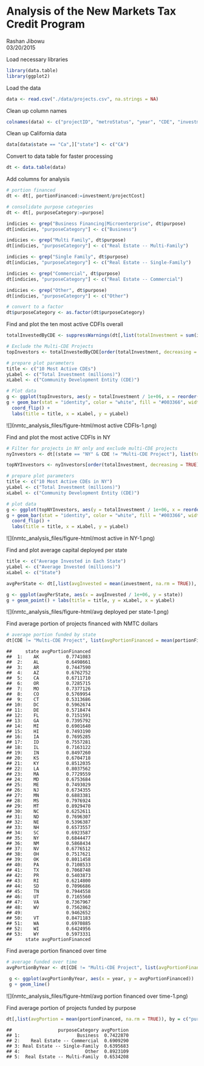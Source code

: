 # Analysis of the New Markets Tax Credit Program
Rashan Jibowu  
03/20/2015  

Load necessary libraries


```r
library(data.table)
library(ggplot2)
```

Load the data


```r
data <- read.csv("./data/projects.csv", na.strings = NA)
```

Clean up column names


```r
colnames(data) <- c("projectID", "metroStatus", "year", "CDE", "investment", "projectCost", "city", "state", "zipcode", "purpose", "investeeType", "multiCDEStatus", "multiTractStatus")
```

Clean up California data


```r
data[data$state == "Ca",]["state"] <- c("CA")
```

Convert to data table for faster processing


```r
dt <- data.table(data)
```

Add columns for analysis


```r
# portion financed
dt <- dt[, portionFinanced:=investment/projectCost]

# consolidate purpose categories
dt <- dt[, purposeCategory:=purpose]

indicies <- grep("Business Financing|Microenterprise", dt$purpose)
dt[indicies, "purposeCategory"] <- c("Business")

indicies <- grep("Multi Family", dt$purpose)
dt[indicies, "purposeCategory"] <- c("Real Estate -- Multi-Family")

indicies <- grep("Single Family", dt$purpose)
dt[indicies, "purposeCategory"] <- c("Real Estate -- Single-Family")

indicies <- grep("Commercial", dt$purpose)
dt[indicies, "purposeCategory"] <- c("Real Estate -- Commercial")

indicies <- grep("Other", dt$purpose)
dt[indicies, "purposeCategory"] <- c("Other")

# convert to a factor
dt$purposeCategory <- as.factor(dt$purposeCategory)
```

Find and plot the ten most active CDFIs overall


```r
totalInvestedByCDE <- suppressWarnings(dt[,list(totalInvestment = sum(investment)), by = c("CDE")])

# Exclude the Multi-CDE Projects
topInvestors <- totalInvestedByCDE[order(totalInvestment, decreasing = TRUE),][2:11]

# prepare plot parameters
title <- c("10 Most Active CDEs")
yLabel <- c("Total Investment (millions)")
xLabel <- c("Community Development Entity (CDE)")

# Plot data
g <- ggplot(topInvestors, aes(y = totalInvestment / 1e+06, x = reorder(CDE, totalInvestment)))
g + geom_bar(stat = "identity", color = "white", fill = "#003366", width = 0.8) + 
  coord_flip() + 
  labs(title = title, x = xLabel, y = yLabel)
```

![](nmtc_analysis_files/figure-html/most active CDFIs-1.png) 

Find and plot the most active CDFIs in NY


```r
# Filter for projects in NY only and exclude multi-CDE projects
nyInvestors <- dt[(state == "NY" & CDE != "Multi-CDE Project"), list(totalInvestment = sum(investment)), by = c("CDE")]

topNYInvestors <- nyInvestors[order(totalInvestment, decreasing = TRUE), ][1:10,]

# prepare plot parameters
title <- c("10 Most Active CDEs in NY")
yLabel <- c("Total Investment (millions)")
xLabel <- c("Community Development Entity (CDE)")

# plot data
g <- ggplot(topNYInvestors, aes(y = totalInvestment / 1e+06, x = reorder(CDE, totalInvestment)))
g + geom_bar(stat = "identity", color = "white", fill = "#003366", width = 0.8) + 
  coord_flip() + 
  labs(title = title, x = xLabel, y = yLabel)
```

![](nmtc_analysis_files/figure-html/most active in NY-1.png) 

Find and plot average capital deployed per state


```r
title <- c("Average Invested in Each State")
yLabel <- c("Average Invested (millions)")
xLabel <- c("State")

avgPerState <- dt[,list(avgInvested = mean(investment, na.rm = TRUE)), by = c("state")]

g <- ggplot(avgPerState, aes(x = avgInvested / 1e+06, y = state))
g + geom_point() + labs(title = title, y = xLabel, x = yLabel)
```

![](nmtc_analysis_files/figure-html/avg deployed per state-1.png) 

Find average portion of projects financed with NMTC dollars


```r
# average portion funded by state
dt[CDE != "Multi-CDE Project", list(avgPortionFinanced = mean(portionFinanced, na.rm = TRUE)), by = c("state")]
```

```
##     state avgPortionFinanced
##  1:    AK          0.7741083
##  2:    AL          0.6498661
##  3:    AR          0.7447590
##  4:    AZ          0.6762752
##  5:    CA          0.6711710
##  6:    OR          0.7285715
##  7:    MO          0.7377126
##  8:    CO          0.5769954
##  9:    CT          0.5313686
## 10:    DC          0.5962674
## 11:    DE          0.5718474
## 12:    FL          0.7151591
## 13:    GA          0.7395792
## 14:    MI          0.6901640
## 15:    HI          0.7493190
## 16:    IA          0.7695285
## 17:    ID          0.7557281
## 18:    IL          0.7163122
## 19:    IN          0.8497260
## 20:    KS          0.6704718
## 21:    KY          0.8512035
## 22:    LA          0.8037562
## 23:    MA          0.7729559
## 24:    MD          0.6753684
## 25:    ME          0.7493029
## 26:    NJ          0.6734355
## 27:    MN          0.6883381
## 28:    MS          0.7976924
## 29:    MT          0.8929470
## 30:    NC          0.6252611
## 31:    ND          0.7696307
## 32:    NE          0.5396387
## 33:    NH          0.6573557
## 34:    SC          0.6923587
## 35:    NY          0.6844477
## 36:    NM          0.5868434
## 37:    NV          0.6776512
## 38:    OH          0.7517621
## 39:    OK          0.8011458
## 40:    PA          0.7108533
## 41:    TX          0.7068748
## 42:    PR          0.5403873
## 43:    RI          0.6214800
## 44:    SD          0.7096686
## 45:    TN          0.7944558
## 46:    UT          0.7165560
## 47:    VA          0.7367967
## 48:    WV          0.7562862
## 49:                0.9462652
## 50:    VT          0.8471183
## 51:    WA          0.6970885
## 52:    WI          0.6424956
## 53:    WY          0.5973331
##     state avgPortionFinanced
```

Find average portion financed over time


```r
# average funded over time
avgPortionByYear <- dt[CDE != "Multi-CDE Project", list(avgPortionFinanced = mean(portionFinanced, na.rm = TRUE)), by = c("year")]

 g <- ggplot(avgPortionByYear, aes(x = year, y = avgPortionFinanced))
 g + geom_line()
```

![](nmtc_analysis_files/figure-html/avg portion financed over time-1.png) 

Find average portion of projects funded by purpose


```r
dt[,list(avgPortion = mean(portionFinanced, na.rm = TRUE)), by = c("purposeCategory")]
```

```
##                 purposeCategory avgPortion
## 1:                     Business  0.7422870
## 2:    Real Estate -- Commercial  0.6909290
## 3: Real Estate -- Single-Family  0.6395683
## 4:                        Other  0.8923109
## 5:  Real Estate -- Multi-Family  0.6534208
```
